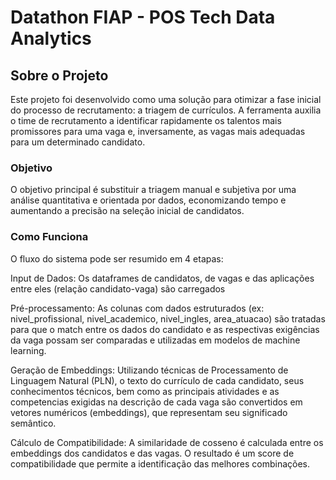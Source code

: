 # Datathon FIAP - POS Tech Data Analytics
## Sobre o Projeto
Este projeto foi desenvolvido como uma solução para otimizar a fase inicial do processo de recrutamento: a triagem de currículos. A ferramenta auxilia o time de recrutamento a identificar rapidamente os talentos mais promissores para uma vaga e, inversamente, as vagas mais adequadas para um determinado candidato.

### Objetivo
O objetivo principal é substituir a triagem manual e subjetiva por uma análise quantitativa e orientada por dados, economizando tempo e aumentando a precisão na seleção inicial de candidatos.

### Como Funciona
O fluxo do sistema pode ser resumido em 4 etapas:

Input de Dados: Os dataframes de candidatos, de vagas e das aplicações entre eles (relação candidato-vaga) são carregados 

Pré-processamento: As colunas com dados estruturados (ex: nivel_profissional, nivel_academico, nivel_ingles, area_atuacao) são tratadas para que o match entre os dados do candidato e as respectivas exigências da vaga possam ser comparadas e utilizadas em modelos de machine learning.

Geração de Embeddings: Utilizando técnicas de Processamento de Linguagem Natural (PLN), o texto do currículo de cada candidato, seus conhecimentos técnicos, bem como as principais atividades e as competencias exigidas na descrição de cada vaga são convertidos em vetores numéricos (embeddings), que representam seu significado semântico.

Cálculo de Compatibilidade: A similaridade de cosseno é calculada entre os embeddings dos candidatos e das vagas. O resultado é um score de compatibilidade que permite a identificação das melhores combinações.
